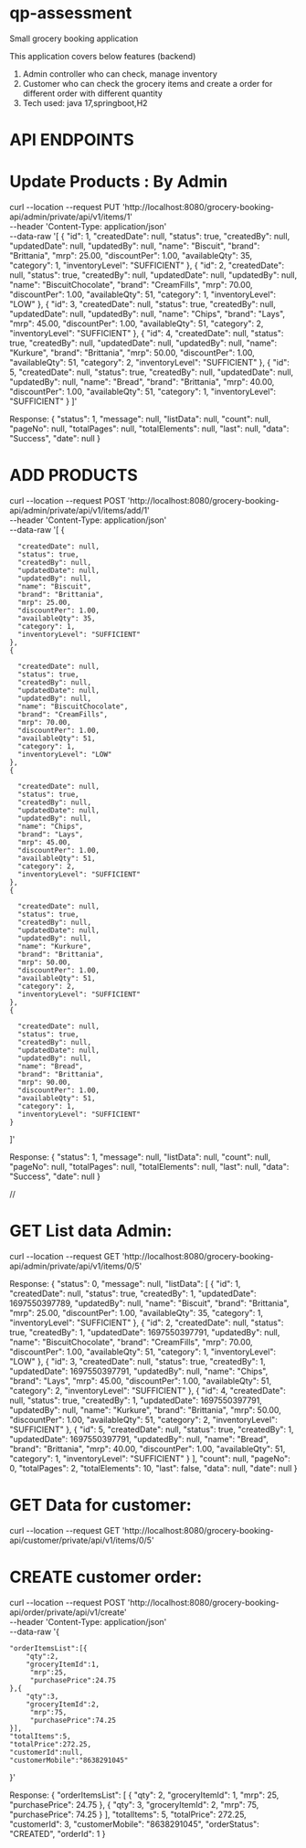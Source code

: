 # qp-assessment
Small grocery booking application

This application covers below features (backend)

1) Admin controller who can check, manage inventory
2) Customer who can check the grocery items and create a order for different order with different quantity
3) Tech used: java 17,springboot,H2


# API ENDPOINTS

# Update Products : By Admin

curl --location --request PUT 'http://localhost:8080/grocery-booking-api/admin/private/api/v1/items/1' \
--header 'Content-Type: application/json' \
--data-raw '[
    {
      "id": 1,
      "createdDate": null,
      "status": true,
      "createdBy": null,
      "updatedDate": null,
      "updatedBy": null,
      "name": "Biscuit",
      "brand": "Brittania",
      "mrp": 25.00,
      "discountPer": 1.00,
      "availableQty": 35,
      "category": 1,
      "inventoryLevel": "SUFFICIENT"
    },
    {
      "id": 2,
      "createdDate": null,
      "status": true,
      "createdBy": null,
      "updatedDate": null,
      "updatedBy": null,
      "name": "BiscuitChocolate",
      "brand": "CreamFills",
      "mrp": 70.00,
      "discountPer": 1.00,
      "availableQty": 51,
      "category": 1,
      "inventoryLevel": "LOW"
    },
    {
      "id": 3,
      "createdDate": null,
      "status": true,
      "createdBy": null,
      "updatedDate": null,
      "updatedBy": null,
      "name": "Chips",
      "brand": "Lays",
      "mrp": 45.00,
      "discountPer": 1.00,
      "availableQty": 51,
      "category": 2,
      "inventoryLevel": "SUFFICIENT"
    },
    {
      "id": 4,
      "createdDate": null,
      "status": true,
      "createdBy": null,
      "updatedDate": null,
      "updatedBy": null,
      "name": "Kurkure",
      "brand": "Brittania",
      "mrp": 50.00,
      "discountPer": 1.00,
      "availableQty": 51,
      "category": 2,
      "inventoryLevel": "SUFFICIENT"
    },
    {
      "id": 5,
      "createdDate": null,
      "status": true,
      "createdBy": null,
      "updatedDate": null,
      "updatedBy": null,
      "name": "Bread",
      "brand": "Brittania",
      "mrp": 40.00,
      "discountPer": 1.00,
      "availableQty": 51,
      "category": 1,
      "inventoryLevel": "SUFFICIENT"
    }
  ]'
  
  
  
  
  
  Response: {
    "status": 1,
    "message": null,
    "listData": null,
    "count": null,
    "pageNo": null,
    "totalPages": null,
    "totalElements": null,
    "last": null,
    "data": "Success",
    "date": null
}




# ADD PRODUCTS 

curl --location --request POST 'http://localhost:8080/grocery-booking-api/admin/private/api/v1/items/add/1' \
--header 'Content-Type: application/json' \
--data-raw '[
    {
      
      "createdDate": null,
      "status": true,
      "createdBy": null,
      "updatedDate": null,
      "updatedBy": null,
      "name": "Biscuit",
      "brand": "Brittania",
      "mrp": 25.00,
      "discountPer": 1.00,
      "availableQty": 35,
      "category": 1,
      "inventoryLevel": "SUFFICIENT"
    },
    {
      
      "createdDate": null,
      "status": true,
      "createdBy": null,
      "updatedDate": null,
      "updatedBy": null,
      "name": "BiscuitChocolate",
      "brand": "CreamFills",
      "mrp": 70.00,
      "discountPer": 1.00,
      "availableQty": 51,
      "category": 1,
      "inventoryLevel": "LOW"
    },
    {
     
      "createdDate": null,
      "status": true,
      "createdBy": null,
      "updatedDate": null,
      "updatedBy": null,
      "name": "Chips",
      "brand": "Lays",
      "mrp": 45.00,
      "discountPer": 1.00,
      "availableQty": 51,
      "category": 2,
      "inventoryLevel": "SUFFICIENT"
    },
    {
    
      "createdDate": null,
      "status": true,
      "createdBy": null,
      "updatedDate": null,
      "updatedBy": null,
      "name": "Kurkure",
      "brand": "Brittania",
      "mrp": 50.00,
      "discountPer": 1.00,
      "availableQty": 51,
      "category": 2,
      "inventoryLevel": "SUFFICIENT"
    },
    {
      
      "createdDate": null,
      "status": true,
      "createdBy": null,
      "updatedDate": null,
      "updatedBy": null,
      "name": "Bread",
      "brand": "Brittania",
      "mrp": 90.00,
      "discountPer": 1.00,
      "availableQty": 51,
      "category": 1,
      "inventoryLevel": "SUFFICIENT"
    }
  ]'
  
  
  
  Response:
  {
    "status": 1,
    "message": null,
    "listData": null,
    "count": null,
    "pageNo": null,
    "totalPages": null,
    "totalElements": null,
    "last": null,
    "data": "Success",
    "date": null
}



// 


# GET List data Admin:

curl --location --request GET 'http://localhost:8080/grocery-booking-api/admin/private/api/v1/items/0/5'


Response: {
    "status": 0,
    "message": null,
    "listData": [
        {
            "id": 1,
            "createdDate": null,
            "status": true,
            "createdBy": 1,
            "updatedDate": 1697550397789,
            "updatedBy": null,
            "name": "Biscuit",
            "brand": "Brittania",
            "mrp": 25.00,
            "discountPer": 1.00,
            "availableQty": 35,
            "category": 1,
            "inventoryLevel": "SUFFICIENT"
        },
        {
            "id": 2,
            "createdDate": null,
            "status": true,
            "createdBy": 1,
            "updatedDate": 1697550397791,
            "updatedBy": null,
            "name": "BiscuitChocolate",
            "brand": "CreamFills",
            "mrp": 70.00,
            "discountPer": 1.00,
            "availableQty": 51,
            "category": 1,
            "inventoryLevel": "LOW"
        },
        {
            "id": 3,
            "createdDate": null,
            "status": true,
            "createdBy": 1,
            "updatedDate": 1697550397791,
            "updatedBy": null,
            "name": "Chips",
            "brand": "Lays",
            "mrp": 45.00,
            "discountPer": 1.00,
            "availableQty": 51,
            "category": 2,
            "inventoryLevel": "SUFFICIENT"
        },
        {
            "id": 4,
            "createdDate": null,
            "status": true,
            "createdBy": 1,
            "updatedDate": 1697550397791,
            "updatedBy": null,
            "name": "Kurkure",
            "brand": "Brittania",
            "mrp": 50.00,
            "discountPer": 1.00,
            "availableQty": 51,
            "category": 2,
            "inventoryLevel": "SUFFICIENT"
        },
        {
            "id": 5,
            "createdDate": null,
            "status": true,
            "createdBy": 1,
            "updatedDate": 1697550397791,
            "updatedBy": null,
            "name": "Bread",
            "brand": "Brittania",
            "mrp": 40.00,
            "discountPer": 1.00,
            "availableQty": 51,
            "category": 1,
            "inventoryLevel": "SUFFICIENT"
        }
    ],
    "count": null,
    "pageNo": 0,
    "totalPages": 2,
    "totalElements": 10,
    "last": false,
    "data": null,
    "date": null
}





# GET Data for customer:
curl --location --request GET 'http://localhost:8080/grocery-booking-api/customer/private/api/v1/items/0/5'


# CREATE customer order:

curl --location --request POST 'http://localhost:8080/grocery-booking-api/order/private/api/v1/create' \
--header 'Content-Type: application/json' \
--data-raw '{

    "orderItemsList":[{
        "qty":2,
        "groceryItemId":1,
         "mrp":25,
         "purchasePrice":24.75
    },{
        "qty":3,
        "groceryItemId":2,
         "mrp":75,
         "purchasePrice":74.25
    }],
    "totalItems":5,
    "totalPrice":272.25,
    "customerId":null,
    "customerMobile":"8638291045"
}'


Response:
{
    "orderItemsList": [
        {
            "qty": 2,
            "groceryItemId": 1,
            "mrp": 25,
            "purchasePrice": 24.75
        },
        {
            "qty": 3,
            "groceryItemId": 2,
            "mrp": 75,
            "purchasePrice": 74.25
        }
    ],
    "totalItems": 5,
    "totalPrice": 272.25,
    "customerId": 3,
    "customerMobile": "8638291045",
    "orderStatus": "CREATED",
    "orderId": 1
}
